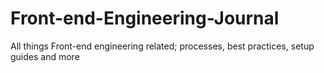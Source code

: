 # Front-end-Engineering-Journal
All things Front-end engineering related; processes, best practices, setup guides and more
